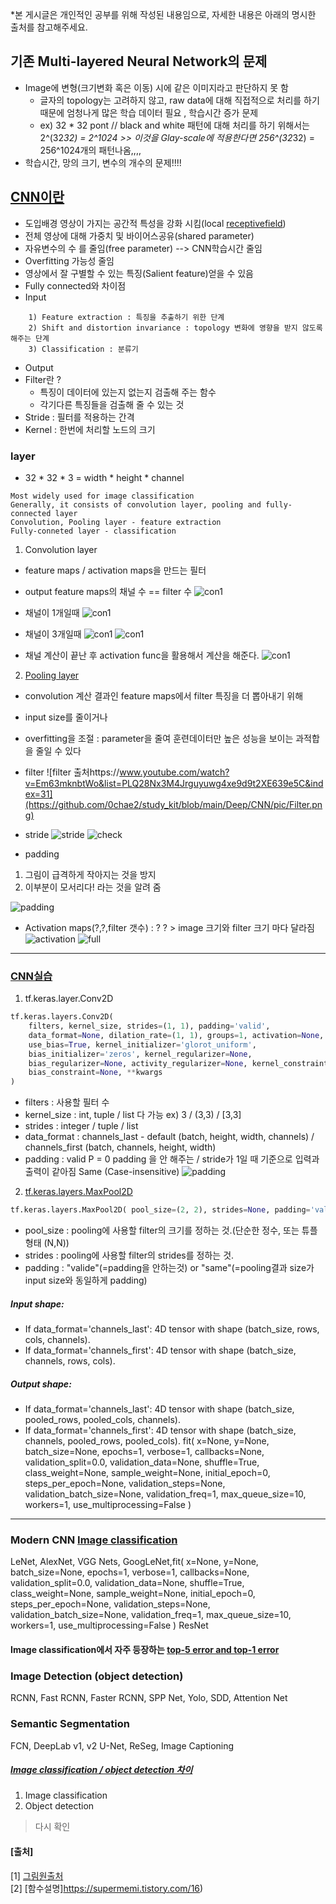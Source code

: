 *본 게시글은 개인적인 공부를 위해 작성된 내용임으로, 자세한 내용은 아래의 명시한 출처를 참고해주세요.



## 기존 Multi-layered Neural Network의 문제
 - Image에 변형(크기변화 혹은 이동) 시에 같은 이미지라고 판단하지 못 함
    + 글자의 topology는 고려하지 않고, raw data에 대해 직접적으로 처리를 하기 때문에 엄청나게 많은 학습 데이터 필요 , 학습시간 증가 문제
    + ex) 32 * 32 pont // black and white 패턴에 대해 처리를 하기 위해서는 2^(32*32) = 2^1024 >> 이것을  Glay-scale에 적용한다면 256^(32*32) = 256^1024개의 패턴나옴,,,,
 - 학습시간, 망의 크기, 변수의 개수의 문제!!!!
    
## [CNN이란](https://velog.io/@tmddn0311/CNN-tutorial)

- 도입배경 영상이 가지는 공간적 특성을 강화 시킴(local [receptivefield](https://distill.pub/2019/computing-receptive-fields/))
- 전체 영상에 대해 가중치 및 바이어스공유(shared parameter)
- 자유변수의 수 를 줄임(free parameter) --> CNN학습시간 줄임
- Overfitting 가능성 줄임
- 영상에서 잘 구별할 수 있는 특징(Salient feature)얻을 수 있음 
- Fully connected와 차이점
- Input
```
    1) Feature extraction : 특징을 추출하기 위한 단계
    2) Shift and distortion invariance : topology 변화에 영향을 받지 않도록 해주는 단계
    3) Classification : 분류기
```
- Output
- Filter란 ? 
    + 특징이 데이터에 있는지 없는지 검출해 주는 함수
    + 각기다른 특징들을 검출해 줄 수 있는 것
- Stride : 필터를 적용하는 간격
- Kernel : 한번에 처리할 노드의 크기

### layer
- 32 * 32 * 3 = width * height * channel
```
Most widely used for image classification
Generally, it consists of convolution layer, pooling and fully-connected layer
Convolution, Pooling layer - feature extraction
Fully-conneted layer - classification
```
1. Convolution layer
- feature maps / activation maps을 만드는 필터
- output feature maps의 채널 수 == filter 수
![con1](https://github.com/0chae2/study_kit/blob/main/Deep/CNN/pic/con1.png)

- 채널이 1개일때
![con1](https://github.com/0chae2/study_kit/blob/main/Deep/CNN/pic/con2.png)

- 채널이 3개일때
![con1](https://github.com/0chae2/study_kit/blob/main/Deep/CNN/pic/con3.png)
![con1](https://github.com/0chae2/study_kit/blob/main/Deep/CNN/pic/con4.png)

- 채널 계산이 끝난 후 activation func을 활용해서 계산을 해준다.
![con1](https://github.com/0chae2/study_kit/blob/main/Deep/CNN/pic/act.png)

2. [Pooling layer](https://supermemi.tistory.com/16)
- convolution 계산 결과인 feature maps에서 filter 특징을 더 뽑아내기 위해
- input size를 줄이거나
- overfitting을 조절 : parameter을 줄여 훈련데이터만 높은 성능을 보이는 과적합을 줄일 수 있다


- filter
![filter 출처https://www.youtube.com/watch?v=Em63mknbtWo&list=PLQ28Nx3M4Jrguyuwg4xe9d9t2XE639e5C&index=31](https://github.com/0chae2/study_kit/blob/main/Deep/CNN/pic/Filter.png)
- stride
![stride](https://github.com/0chae2/study_kit/blob/main/Deep/CNN/pic/stride.png)
![check](https://github.com/0chae2/study_kit/blob/main/Deep/CNN/pic/check.png)
- padding
1) 그림이 급격하게 작아지는 것을 방지
2) 이부분이 모서리다! 라는 것을 알려 줌

![padding](https://github.com/0chae2/study_kit/blob/main/Deep/CNN/pic/padding.png)

- Activation maps(?,?,filter 갯수) : ? ? > image 크기와 filter 크기 마다 달라짐
![activation](https://github.com/0chae2/study_kit/blob/main/Deep/CNN/pic/swiping.png)
![full](https://github.com/0chae2/study_kit/blob/main/Deep/CNN/pic/fully.png)

--------------------
### [CNN실습](https://www.youtube.com/watch?v=9fldE3-yJpg&list=PLQ28Nx3M4Jrguyuwg4xe9d9t2XE639e5C&index=34)

1. tf.keras.layer.Conv2D
```python
tf.keras.layers.Conv2D(
    filters, kernel_size, strides=(1, 1), padding='valid',
    data_format=None, dilation_rate=(1, 1), groups=1, activation=None,
    use_bias=True, kernel_initializer='glorot_uniform',
    bias_initializer='zeros', kernel_regularizer=None,
    bias_regularizer=None, activity_regularizer=None, kernel_constraint=None,
    bias_constraint=None, **kwargs
)
```
- filters : 사용할 필터 수
- kernel_size : int, tuple / list 다 가능 ex)  3 / (3,3) / [3,3]
- strides : integer / tuple / list
- data_format : channels_last - default (batch, height, width, channels) / channels_first (batch, channels, height, width)
- padding : valid P = 0 padding 을 안 해주는 / stride가 1일 때 기준으로 입력과 출력이 같아짐 Same (Case-insensitive)
![padding](https://github.com/0chae2/study_kit/blob/main/Deep/CNN/pic/p1.png)



2. [tf.keras.layers.MaxPool2D](https://www.tensorflow.org/api_docs/python/tf/keras/layers/MaxPool2D)
```python
tf.keras.layers.MaxPool2D( pool_size=(2, 2), strides=None, padding='valid', data_format=None, **kwargs )
```
- pool_size :  pooling에 사용할 filter의 크기를 정하는 것.(단순한 정수, 또는 튜플형태 (N,N))
- strides :  pooling에 사용할 filter의 strides를 정하는 것.
- padding :  "valide"(=padding을 안하는것) or "same"(=pooling결과 size가 input size와 동일하게 padding)

 
##### Input shape:
- If data_format='channels_last': 4D tensor with shape (batch_size, rows, cols, channels).
- If data_format='channels_first': 4D tensor with shape (batch_size, channels, rows, cols).
##### Output shape:
- If data_format='channels_last': 4D tensor with shape (batch_size, pooled_rows, pooled_cols, channels).
- If data_format='channels_first': 4D tensor with shape (batch_size, channels, pooled_rows, pooled_cols).
fit(
    x=None, y=None, batch_size=None, epochs=1, verbose=1, callbacks=None,
    validation_split=0.0, validation_data=None, shuffle=True, class_weight=None,
    sample_weight=None, initial_epoch=0, steps_per_epoch=None,
    validation_steps=None, validation_batch_size=None, validation_freq=1,
    max_queue_size=10, workers=1, use_multiprocessing=False
)





----------
### Modern CNN [Image classification](https://github.com/0chae2/study_kit/blob/main/Deep/CNN/imageclassification.md)
LeNet,
AlexNet,
VGG Nets,
GoogLeNet,fit(
    x=None, y=None, batch_size=None, epochs=1, verbose=1, callbacks=None,
    validation_split=0.0, validation_data=None, shuffle=True, class_weight=None,
    sample_weight=None, initial_epoch=0, steps_per_epoch=None,
    validation_steps=None, validation_batch_size=None, validation_freq=1,
    max_queue_size=10, workers=1, use_multiprocessing=False
)
ResNet
#### Image classification에서 자주 등장하는 [top-5 error and top-1 error](https://www.quora.com/What-does-the-terms-Top-1-and-Top-5-mean-in-the-context-of-Machine-Learning-research-papers-when-report-empirical-results)



### Image Detection (object detection)
RCNN,
Fast RCNN,
Faster RCNN,
SPP Net,
Yolo,
SDD,
Attention Net
### Semantic Segmentation
FCN, DeepLab v1, v2
U-Net,
ReSeg,
Image Captioning

##### [Image classification / object detection 차이](https://bskyvision.com/413)
1. Image classification
2. Object detection

> 다시 확인


#### [출처]
[1] [그림원출처](https://www.youtube.com/watch?v=vT1JzLTH4G4&list=PLC1qU-LWwrF64f4QKQT-Vg5Wr4qEE1Zxk)<br>
[2] [함수설명]https://supermemi.tistory.com/16)
